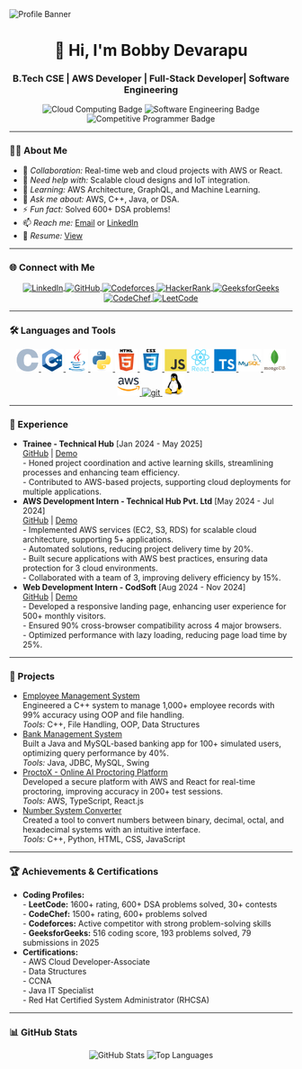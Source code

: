 <!DOCTYPE html>
<html lang="en">
<head>
  <meta charset="UTF-8">
  <meta name="viewport" content="width=device-width, initial-scale=1.0">
  <link href="https://fonts.googleapis.com/css2?family=Poppins:wght@300;400;600&display=swap" rel="stylesheet">
</head>
<body>
  <img src="https://via.placeholder.com/900x200?text=Profile+Banner" alt="Profile Banner" class="profile-banner">
  <h1 align="center">👋 Hi, I'm Bobby Devarapu</h1>
  <h3 align="center">B.Tech CSE | AWS Developer | Full-Stack Developer| Software Engineering </h3>

  <div class="badges" align="center">
    <img src="https://img.shields.io/badge/Cloud%20Computing-AWS%20%26%20Full--Stack-blue?style=for-the-badge" alt="Cloud Computing Badge">
    <img src="https://img.shields.io/badge/Software%20Engineering-C%2B%2B%20%26%20Java-brightgreen?style=for-the-badge" alt="Software Engineering Badge">
    <img src="https://img.shields.io/badge/Competitive%20Programmer-LeetCode%201600%2B-orange?style=for-the-badge" alt="Competitive Programmer Badge">
  </div>

  <hr>

 <div class="about">
  <h3 class="section-title">👨‍💻 About Me</h3>
  <ul>
    <li>👯 <em>Collaboration:</em> Real-time web and cloud projects with AWS or React.</li>
    <li>🤝 <em>Need help with:</em> Scalable cloud designs and IoT integration.</li>
    <li>🌱 <em>Learning:</em> AWS Architecture, GraphQL, and Machine Learning.</li>
    <li>💬 <em>Ask me about:</em> AWS, C++, Java, or DSA.</li>
    <li>⚡ <em>Fun fact:</em> Solved 600+ DSA problems!</li>
    <li>📫 <em>Reach me:</em> <a href="mailto:bobbyd967@gmail.com">Email</a> or <a href="https://www.linkedin.com/in/bobby-devarapu-43874a2ab/">LinkedIn</a></li>
    <li>📄 <em>Resume:</em> <a href="https://drive.google.com/file/d/your-resume-link/view">View</a></li>
  </ul>
</div>

  <hr>

  <div class="connect">
    <h3 class="section-title">🌐 Connect with Me</h3>
    <div align="center">
      <a href="https://www.linkedin.com/in/bobby-devarapu-43874a2ab/" target="_blank">
        <img align="center" src="https://raw.githubusercontent.com/rahuldkjain/github-profile-readme-generator/master/src/images/icons/Social/linked-in-alt.svg" alt="LinkedIn" height="32" width="42" />
      </a>
      <a href="https://github.com/bobbydevarapu" target="_blank">
        <img align="center" src="https://raw.githubusercontent.com/rahuldkjain/github-profile-readme-generator/master/src/images/icons/Social/github.svg" alt="GitHub" height="32" width="42" />
      </a>
      <a href="https://codeforces.com/profile/Bobby_01" target="_blank">
        <img align="center" src="https://raw.githubusercontent.com/rahuldkjain/github-profile-readme-generator/master/src/images/icons/Social/codeforces.svg" alt="Codeforces" height="32" width="42" />
      </a>
      <a href="https://www.hackerrank.com/profile/bobbyd9676" target="_blank">
        <img align="center" src="https://raw.githubusercontent.com/rahuldkjain/github-profile-readme-generator/master/src/images/icons/Social/hackerrank.svg" alt="HackerRank" height="32" width="42" />
      </a>
      <a href="https://www.geeksforgeeks.org/user/bobbydz1hq/" target="_blank">
        <img align="center" src="https://raw.githubusercontent.com/rahuldkjain/github-profile-readme-generator/master/src/images/icons/Social/geeks-for-geeks.svg" alt="GeeksforGeeks" height="32" width="42" />
      </a>
      <a href="https://www.codechef.com/users/bbydevarapu" target="_blank">
        <img align="center" src="https://cdn.jsdelivr.net/npm/simple-icons@3.1.0/icons/codechef.svg" alt="CodeChef" height="32" width="42" />
      </a>
      <a href="https://leetcode.com/u/bobbydevarapu" target="_blank">
        <img align="center" src="https://raw.githubusercontent.com/rahuldkjain/github-profile-readme-generator/master/src/images/icons/Social/leet-code.svg" alt="LeetCode" height="32" width="42" />
      </a>
    </div>
  </div>

  <hr>

  <div class="tools">
    <h3 class="section-title">🛠 Languages and Tools</h3>
    <div align="center">
      <a href="https://www.cprogramming.com/" target="_blank" rel="noreferrer">
        <img src="https://raw.githubusercontent.com/devicons/devicon/master/icons/c/c-original.svg" alt="c" width="40" height="40" />
      </a>
      <a href="https://www.w3schools.com/cpp/" target="_blank" rel="noreferrer">
        <img src="https://raw.githubusercontent.com/devicons/devicon/master/icons/cplusplus/cplusplus-original.svg" alt="cplusplus" width="40" height="40" />
      </a>
      <a href="https://www.java.com" target="_blank" rel="noreferrer">
        <img src="https://raw.githubusercontent.com/devicons/devicon/master/icons/java/java-original.svg" alt="java" width="40" height="40" />
      </a>
      <a href="https://www.python.org" target="_blank" rel="noreferrer">
        <img src="https://raw.githubusercontent.com/devicons/devicon/master/icons/python/python-original.svg" alt="python" width="40" height="40" />
      </a>
      <a href="https://www.w3.org/html/" target="_blank" rel="noreferrer">
        <img src="https://raw.githubusercontent.com/devicons/devicon/master/icons/html5/html5-original-wordmark.svg" alt="html5" width="40" height="40" />
      </a>
      <a href="https://www.w3schools.com/css/" target="_blank" rel="noreferrer">
        <img src="https://raw.githubusercontent.com/devicons/devicon/master/icons/css3/css3-original-wordmark.svg" alt="css3" width="40" height="40" />
      </a>
      <a href="https://developer.mozilla.org/en-US/docs/Web/JavaScript" target="_blank" rel="noreferrer">
        <img src="https://raw.githubusercontent.com/devicons/devicon/master/icons/javascript/javascript-original.svg" alt="javascript" width="40" height="40" />
      </a>
      <a href="https://reactjs.org/" target="_blank" rel="noreferrer">
        <img src="https://raw.githubusercontent.com/devicons/devicon/master/icons/react/react-original-wordmark.svg" alt="react" width="40" height="40" />
      </a>
      <a href="https://www.typescriptlang.org/" target="_blank" rel="noreferrer">
        <img src="https://raw.githubusercontent.com/devicons/devicon/master/icons/typescript/typescript-original.svg" alt="typescript" width="40" height="40" />
      </a>
      <a href="https://www.mysql.com/" target="_blank" rel="noreferrer">
        <img src="https://raw.githubusercontent.com/devicons/devicon/master/icons/mysql/mysql-original-wordmark.svg" alt="mysql" width="40" height="40" />
      </a>
      <a href="https://www.mongodb.com/" target="_blank" rel="noreferrer">
        <img src="https://raw.githubusercontent.com/devicons/devicon/master/icons/mongodb/mongodb-original-wordmark.svg" alt="mongodb" width="40" height="40" />
      </a>
      <a href="https://aws.amazon.com" target="_blank" rel="noreferrer">
        <img src="https://raw.githubusercontent.com/devicons/devicon/master/icons/amazonwebservices/amazonwebservices-original-wordmark.svg" alt="aws" width="40" height="40" />
      </a>
      <a href="https://git-scm.com/" target="_blank" rel="noreferrer">
        <img src="https://www.vectorlogo.zone/logos/git-scm/git-scm-icon.svg" alt="git" width="40" height="40" />
      </a>
      <a href="https://www.linux.org/" target="_blank" rel="noreferrer">
        <img src="https://raw.githubusercontent.com/devicons/devicon/master/icons/linux/linux-original.svg" alt="linux" width="40" height="40" />
      </a>
    </div>
  </div>

  <hr>

  <div class="experience">
    <h3 class="section-title">🚀 Experience</h3>
    <ul>
      <li>
        <strong>Trainee - Technical Hub</strong> [Jan 2024 - May 2025]<br>
        <a href="https://github.com/bobbydevarapu/Technical-Hub-Projects">GitHub</a> | <a href="https://your-demo-link">Demo</a><br>
        - Honed project coordination and active learning skills, streamlining processes and enhancing team efficiency.<br>
        - Contributed to AWS-based projects, supporting cloud deployments for multiple applications.
      </li>
      <li>
        <strong>AWS Development Intern - Technical Hub Pvt. Ltd</strong> [May 2024 - Jul 2024]<br>
        <a href="https://github.com/bobbydevarapu/AWS-Projects">GitHub</a> | <a href="https://your-demo-link">Demo</a><br>
        - Implemented AWS services (EC2, S3, RDS) for scalable cloud architecture, supporting 5+ applications.<br>
        - Automated solutions, reducing project delivery time by 20%.<br>
        - Built secure applications with AWS best practices, ensuring data protection for 3 cloud environments.<br>
        - Collaborated with a team of 3, improving delivery efficiency by 15%.
      </li>
      <li>
        <strong>Web Development Intern - CodSoft</strong> [Aug 2024 - Nov 2024]<br>
        <a href="https://github.com/bobbydevarapu/Web-Projects">GitHub</a> | <a href="https://your-demo-link">Demo</a><br>
        - Developed a responsive landing page, enhancing user experience for 500+ monthly visitors.<br>
        - Ensured 90% cross-browser compatibility across 4 major browsers.<br>
        - Optimized performance with lazy loading, reducing page load time by 25%.
      </li>
    </ul>
  </div>

  <hr>

  <div class="projects">
    <h3 class="section-title">🚀 Projects</h3>
    <ul>
      <li>
        <a href="https://github.com/bobbydevarapu/Employee-Management-System">Employee Management System</a><br>
        Engineered a C++ system to manage 1,000+ employee records with 99% accuracy using OOP and file handling.<br>
        <em>Tools:</em> C++, File Handling, OOP, Data Structures
      </li>
      <li>
        <a href="https://github.com/bobbydevarapu/Bank-Management-System">Bank Management System</a><br>
        Built a Java and MySQL-based banking app for 100+ simulated users, optimizing query performance by 40%.<br>
        <em>Tools:</em> Java, JDBC, MySQL, Swing
      </li>
      <li>
        <a href="https://github.com/bobbydevarapu/ProctoX">ProctoX - Online AI Proctoring Platform</a><br>
        Developed a secure platform with AWS and React for real-time proctoring, improving accuracy in 200+ test sessions.<br>
        <em>Tools:</em> AWS, TypeScript, React.js
      </li>
      <li>
        <a href="https://github.com/bobbydevarapu/Number-System-Converter">Number System Converter</a><br>
        Created a tool to convert numbers between binary, decimal, octal, and hexadecimal systems with an intuitive interface.<br>
        <em>Tools:</em> C++, Python, HTML, CSS, JavaScript
      </li>
    </ul>
  </div>

  <hr>

  <div class="achievements">
    <h3 class="section-title">🏆 Achievements & Certifications</h3>
    <ul>
      <li><strong>Coding Profiles:</strong><br>
        - <strong>LeetCode:</strong> 1600+ rating, 600+ DSA problems solved, 30+ contests<br>
        - <strong>CodeChef:</strong> 1500+ rating, 600+ problems solved<br>
        - <strong>Codeforces:</strong> Active competitor with strong problem-solving skills<br>
        - <strong>GeeksforGeeks:</strong> 516 coding score, 193 problems solved, 79 submissions in 2025
      </li>
      <li><strong>Certifications:</strong><br>
        - AWS Cloud Developer-Associate<br>
        - Data Structures<br>
        - CCNA<br>
        - Java IT Specialist<br>
        - Red Hat Certified System Administrator (RHCSA)
      </li>
    </ul>
  </div>

  <hr>

  <div class="stats">
    <h3 class="section-title">📊 GitHub Stats</h3>
    <div align="center">
      <img src="https://github-readme-stats.vercel.app/api?username=bobbydevarapu&show_icons=true&theme=dracula&hide_border=true" alt="GitHub Stats" />
      <img src="https://github-readme-stats.vercel.app/api/top-langs/?username=bobbydevarapu&layout=compact&theme=dracula&hide_border=true" alt="Top Languages" />
    </div>
  </div>
</body>
</html>
